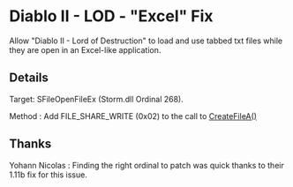 # Diablo II - LOD - "Excel" Fix

Allow "Diablo II - Lord of Destruction" to load and use tabbed txt files while they are open in an Excel-like application.

## Details

Target: SFileOpenFileEx (Storm.dll Ordinal 268).

Method : Add FILE_SHARE_WRITE (0x02) to the call to [CreateFileA()](https://docs.microsoft.com/en-us/windows/win32/api/fileapi/nf-fileapi-createfilea)

## Thanks

Yohann Nicolas : Finding the right ordinal to patch was quick thanks to their 1.11b fix for this issue.
